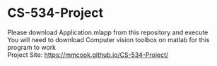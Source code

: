 # CS-534-Project
Please download Application.mlapp from this repository and execute<br>
You will need to download Computer vision toolbox on matlab for this program to work<br>
Project Site:
https://mmcook.github.io/CS-534-Project/
